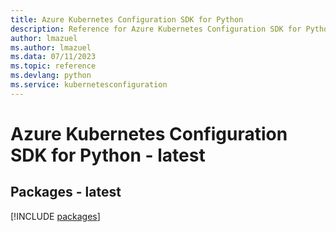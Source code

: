 ```yaml
---
title: Azure Kubernetes Configuration SDK for Python
description: Reference for Azure Kubernetes Configuration SDK for Python
author: lmazuel
ms.author: lmazuel
ms.data: 07/11/2023
ms.topic: reference
ms.devlang: python
ms.service: kubernetesconfiguration
---
```

# Azure Kubernetes Configuration SDK for Python - latest
## Packages - latest
[!INCLUDE [packages](kubernetes-configuration-index.md)]